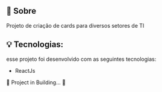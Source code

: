 ## 💬 Sobre
Projeto de criação de cards para diversos setores de TI

## 💡 Tecnologias:

esse projeto foi desenvolvido com as seguintes tecnologias:

- ReactJs

:construction: Project in Building... :construction:

